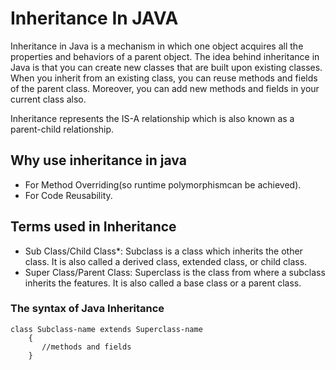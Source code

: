 # Inheritance In JAVA

Inheritance in Java is a mechanism in which one object acquires all the properties and behaviors of a parent object.
The idea behind inheritance in Java is that you can create new classes
that are built upon existing classes. When you inherit from an existing class, you can reuse methods and fields of the parent class. Moreover, you can add new methods and fields in your current class also.

Inheritance represents the IS-A relationship which is also known as a parent-child relationship.

## Why use inheritance in java

- For Method Overriding(so runtime polymorphismcan be achieved).
- For Code Reusability.

## Terms used in Inheritance

- Sub Class/Child Class\*: Subclass is a class which inherits the other class. It is also called a derived class, extended class, or child class.
- Super Class/Parent Class: Superclass is the class from where a subclass inherits the features. It is also called a base class or a parent class.

### The syntax of Java Inheritance

```
class Subclass-name extends Superclass-name
    {
       //methods and fields
    }
```
